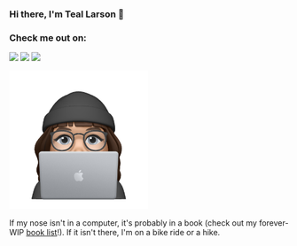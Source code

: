 ### Hi there, I'm Teal Larson 👋

### Check me out on:
[<img src="https://img.shields.io/badge/dev.to-0A0A0A?style=for-the-badge&logo=dev.to&logoColor=white">](http://www.dev.to/teallarson)
[<img src="https://img.shields.io/badge/Twitter-1DA1F2?style=for-the-badge&logo=twitter&logoColor=white">](http://www.twitter.com/teallarson)
[<img src="https://img.shields.io/badge/LinkedIn-0077B5?style=for-the-badge&logo=linkedin&logoColor=white">](http://www.linkedin.com/in/teal-larson)

<img src="https://github.com/tealjulia/tealjulia/blob/main/Image.png" width="250">

If my nose isn't in a computer, it's probably in a book (check out my forever-WIP [book list](https://github.com/tealjulia/book-list)!).  If it isn't there, I'm on a bike ride or a hike. 

